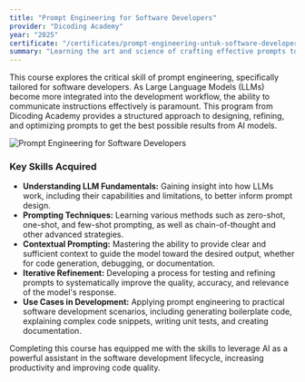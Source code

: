 ```yaml
---
title: "Prompt Engineering for Software Developers"
provider: "Dicoding Academy"
year: "2025"
certificate: "/certificates/prompt-engineering-untuk-software-developer_dicoding_2025.jpeg"
summary: "Learning the art and science of crafting effective prompts to communicate with Large Language Models (LLMs) for software development tasks."
---
```


This course explores the critical skill of prompt engineering, specifically tailored for software developers. As Large Language Models (LLMs) become more integrated into the development workflow, the ability to communicate instructions effectively is paramount. This program from Dicoding Academy provides a structured approach to designing, refining, and optimizing prompts to get the best possible results from AI models.

![Prompt Engineering for Software Developers](/certificates/prompt-engineering-untuk-software-developer_dicoding_2025.jpeg)

### Key Skills Acquired

- **Understanding LLM Fundamentals:** Gaining insight into how LLMs work, including their capabilities and limitations, to better inform prompt design.
- **Prompting Techniques:** Learning various methods such as zero-shot, one-shot, and few-shot prompting, as well as chain-of-thought and other advanced strategies.
- **Contextual Prompting:** Mastering the ability to provide clear and sufficient context to guide the model toward the desired output, whether for code generation, debugging, or documentation.
- **Iterative Refinement:** Developing a process for testing and refining prompts to systematically improve the quality, accuracy, and relevance of the model's response.
- **Use Cases in Development:** Applying prompt engineering to practical software development scenarios, including generating boilerplate code, explaining complex code snippets, writing unit tests, and creating documentation.

Completing this course has equipped me with the skills to leverage AI as a powerful assistant in the software development lifecycle, increasing productivity and improving code quality.
